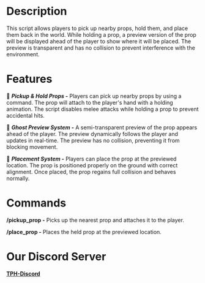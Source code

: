 # Description 
This script allows players to pick up nearby props, hold them, and place them back in the world. While holding a prop, a preview version of the prop will be displayed ahead of the player to show where it will be placed. The preview is transparent and has no collision to prevent interference with the environment.

# Features  

🔹 **_Pickup & Hold Props -_**
Players can pick up nearby props by using a command.
The prop will attach to the player's hand with a holding animation.
The script disables melee attacks while holding a prop to prevent accidental hits.

🔹 **_Ghost Preview System -_**
A semi-transparent preview of the prop appears ahead of the player.
The preview dynamically follows the player and updates in real-time.
The preview has no collision, preventing it from blocking movement.

🔹 **_Placement System -_**
Players can place the prop at the previewed location.
The prop is positioned properly on the ground with correct alignment.
Once placed, the prop regains full collision and behaves normally.

# Commands 

**/pickup_prop -**	Picks up the nearest prop and attaches it to the player.

**/place_prop -**	Places the held prop at the previewed location.

# Our Discord Server 
 **[TPH-Discord](https://discord.gg/vgravmPGy5)**
